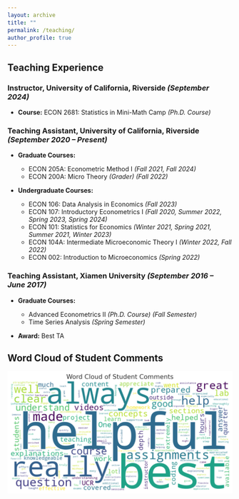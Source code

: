 ```yaml
---
layout: archive
title: ""
permalink: /teaching/
author_profile: true
---
```


## Teaching Experience

### **Instructor, University of California, Riverside** *(September 2024)*

- **Course:** ECON 2681: Statistics in Mini-Math Camp *(Ph.D. Course)*

### **Teaching Assistant, University of California, Riverside** *(September 2020 – Present)*

- **Graduate Courses:**
  - ECON 205A: Econometric Method I *(Fall 2021, Fall 2024)*
  - ECON 200A: Micro Theory *(Grader)* *(Fall 2022)*

- **Undergraduate Courses:**
  - ECON 106: Data Analysis in Economics *(Fall 2023)*
  - ECON 107: Introductory Econometrics I *(Fall 2020, Summer 2022, Spring 2023, Spring 2024)*
  - ECON 101: Statistics for Economics *(Winter 2021, Spring 2021, Summer 2021, Winter 2023)*
  - ECON 104A: Intermediate Microeconomic Theory I *(Winter 2022, Fall 2022)*
  - ECON 002: Introduction to Microeconomics *(Spring 2022)*

### **Teaching Assistant, Xiamen University** *(September 2016 – June 2017)*

- **Graduate Courses:**
  - Advanced Econometrics II *(Ph.D. Course)* *(Fall Semester)*
  - Time Series Analysis *(Spring Semester)*

- **Award:** Best TA


## Word Cloud of Student Comments
<img src="../images/Word%20Cloud%20of%20Students%20Comments.png" alt="Word Cloud of Student Comments" width="800">
